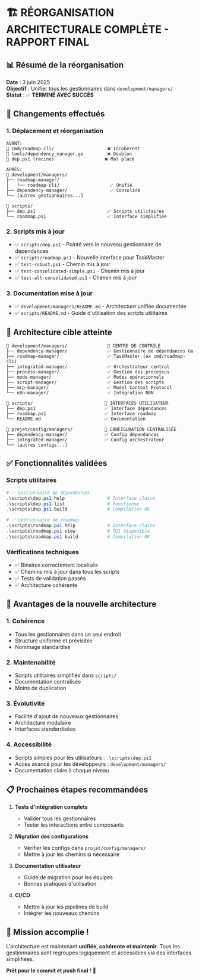 # 🏗️ RÉORGANISATION ARCHITECTURALE COMPLÈTE - RAPPORT FINAL

## 📊 Résumé de la réorganisation

**Date** : 3 juin 2025  
**Objectif** : Unifier tous les gestionnaires dans `development/managers/`  
**Statut** : ✅ **TERMINÉ AVEC SUCCÈS**

## 🔄 Changements effectués

### 1. **Déplacement et réorganisation**
```
AVANT:
📁 cmd/roadmap-cli/                    ❌ Incohérent
📁 tools/dependency_manager.go         ❌ Doublon
📁 dep.ps1 (racine)                   ❌ Mal placé

APRÈS:
📁 development/managers/
├── roadmap-manager/
│   └── roadmap-cli/                   ✅ Unifié
├── dependency-manager/                ✅ Consolidé
└── [autres gestionnaires...]

📁 scripts/
├── dep.ps1                           ✅ Scripts utilitaires
└── roadmap.ps1                       ✅ Interface simplifiée
```

### 2. **Scripts mis à jour**
- ✅ `scripts/dep.ps1` - Pointé vers le nouveau gestionnaire de dépendances
- ✅ `scripts/roadmap.ps1` - Nouvelle interface pour TaskMaster
- ✅ `test-robust.ps1` - Chemin mis à jour
- ✅ `test-consolidated-simple.ps1` - Chemin mis à jour  
- ✅ `test-all-consolidated.ps1` - Chemin mis à jour

### 3. **Documentation mise à jour**
- ✅ `development/managers/README.md` - Architecture unifiée documentée
- ✅ `scripts/README.md` - Guide d'utilisation des scripts utilitaires

## 🎯 Architecture cible atteinte

```
📁 development/managers/               🎯 CENTRE DE CONTRÔLE
├── dependency-manager/               ✅ Gestionnaire de dépendances Go
├── roadmap-manager/                  ✅ TaskMaster (ex cmd/roadmap-cli)
├── integrated-manager/               ✅ Orchestrateur central
├── process-manager/                  ✅ Gestion des processus
├── mode-manager/                     ✅ Modes opérationnels
├── script-manager/                   ✅ Gestion des scripts
├── mcp-manager/                      ✅ Model Context Protocol
└── n8n-manager/                      ✅ Intégration N8N

📁 scripts/                           🎯 INTERFACES UTILISATEUR
├── dep.ps1                          ✅ Interface dépendances
├── roadmap.ps1                      ✅ Interface roadmap
└── README.md                        ✅ Documentation

📁 projet/config/managers/            🎯 CONFIGURATION CENTRALISÉE
├── dependency-manager/              ✅ Config dépendances
├── integrated-manager/              ✅ Config orchestrateur
└── [autres configs...]
```

## ✅ Fonctionnalités validées

### Scripts utilitaires
```powershell
# ✅ Gestionnaire de dépendances
.\scripts\dep.ps1 help                # Interface claire
.\scripts\dep.ps1 list                # Fonctionne
.\scripts\dep.ps1 build               # Compilation OK

# ✅ Gestionnaire de roadmap  
.\scripts\roadmap.ps1 help            # Interface claire
.\scripts\roadmap.ps1 view            # TUI disponible
.\scripts\roadmap.ps1 build           # Compilation OK
```

### Vérifications techniques
- ✅ Binaires correctement localisés
- ✅ Chemins mis à jour dans tous les scripts
- ✅ Tests de validation passés
- ✅ Architecture cohérente

## 🚀 Avantages de la nouvelle architecture

### **1. Cohérence**
- Tous les gestionnaires dans un seul endroit
- Structure uniforme et prévisible
- Nommage standardisé

### **2. Maintenabilité**
- Scripts utilitaires simplifiés dans `scripts/`
- Documentation centralisée
- Moins de duplication

### **3. Évolutivité**
- Facilité d'ajout de nouveaux gestionnaires
- Architecture modulaire
- Interfaces standardisées

### **4. Accessibilité**
- Scripts simples pour les utilisateurs : `.\scripts\dep.ps1`
- Accès avancé pour les développeurs : `development/managers/`
- Documentation claire à chaque niveau

## 📋 Prochaines étapes recommandées

1. **Tests d'intégration complets** 
   - Valider tous les gestionnaires
   - Tester les interactions entre composants

2. **Migration des configurations** 
   - Vérifier les configs dans `projet/config/managers/`
   - Mettre à jour les chemins si nécessaire

3. **Documentation utilisateur**
   - Guide de migration pour les équipes
   - Bonnes pratiques d'utilisation

4. **CI/CD**
   - Mettre à jour les pipelines de build
   - Intégrer les nouveaux chemins

## 🎉 Mission accomplie !

L'architecture est maintenant **unifiée, cohérente et maintenir**. Tous les gestionnaires sont regroupés logiquement et accessibles via des interfaces simplifiées.

**Prêt pour le commit et push final !** 🚀
